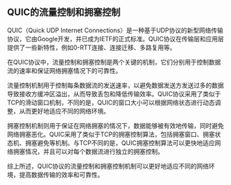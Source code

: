 ## QUIC的流量控制和拥塞控制

QUIC（Quick UDP Internet Connections）是一种基于UDP协议的新型网络传输协议，它由Google开发，并已成为IETF的正式标准。QUIC协议在传输层和应用层提供了一些新特性，例如0-RTT连接、连接迁移、多路复用等。

在QUIC协议中，流量控制和拥塞控制是两个关键的机制，它们分别用于控制数据流的速率和保证网络拥塞情况下的可靠性。

流量控制机制用于控制每条数据流的发送速率，以避免数据发送方发送过多的数据导致接收方缓冲区溢出，从而导致丢包和降低传输效率。QUIC协议采用了类似于TCP的滑动窗口机制，不同的是，QUIC的窗口大小可以根据网络状态进行动态调整，从而更好地适应不同的网络环境。

拥塞控制机制则用于保证在网络拥塞的情况下，数据能够被有效地传输，同时避免网络拥塞恶化。QUIC采用了类似于TCP的拥塞控制算法，包括拥塞窗口、拥塞状态机、拥塞避免等机制。与TCP不同的是，QUIC拥塞控制算法可以更快地适应网络拥塞情况，并且可以对每个数据流进行独立的拥塞控制。

综上所述，QUIC协议的流量控制和拥塞控制机制可以更好地适应不同的网络环境，提高数据传输的效率和可靠性。
